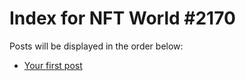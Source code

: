 # Index for NFT World #2170
Posts will be displayed in the order below:

- [Your first post](./001-first.md)


